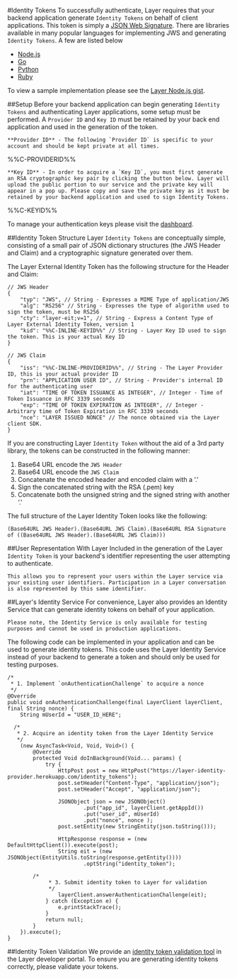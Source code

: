 #Identity Tokens
To successfully authenticate, Layer requires that your backend application generate `Identity Tokens` on behalf of client applications. This token is simply a [JSON Web Signature](https://tools.ietf.org/html/draft-ietf-jose-json-web-signature-32). There are libraries available in many popular languages for implementing JWS and generating `Identity Tokens`. A few are listed below

* [Node.js](https://github.com/brianloveswords/node-jws)
* [Go](https://github.com/dgrijalva/jwt-go)
* [Python](https://github.com/progrium/pyjwt/)
* [Ruby](https://github.com/progrium/ruby-jwt)

To view a sample implementation please see the [Layer Node.js gist](https://gist.github.com/kcoleman731/246bacfe7f7bc3603f33).


##Setup
Before your backend application can begin generating `Identity Tokens` and authenticating Layer applications, some setup must be performed. A `Provider ID` and `Key ID` must be retained by your back end application and used in the generation of the token.

```emphasis
**Provider ID** - The following `Provider ID` is specific to your account and should be kept private at all times.
```

%%C-PROVIDERID%%

```emphasis
**Key ID** - In order to acquire a `Key ID`, you must first generate an RSA cryptographic key pair by clicking the button below. Layer will upload the public portion to our service and the private key will appear in a pop up. Please copy and save the private key as it must be retained by your backend application and used to sign Identity Tokens.
```

%%C-KEYID%%

To manage your authentication keys please visit the [dashboard](/dashboard/account/auth).

##Identity Token Structure
Layer `Identity Tokens` are conceptually simple, consisting of a small pair of JSON dictionary structures (the JWS Header and Claim) and a cryptographic signature generated over them.

The Layer External Identity Token has the following structure for the Header and Claim:

```
// JWS Header
{
    "typ": "JWS", // String - Expresses a MIME Type of application/JWS
    "alg": "RS256" // String - Expresses the type of algorithm used to sign the token, must be RS256
    "cty": "layer-eit;v=1", // String - Express a Content Type of Layer External Identity Token, version 1
    "kid": "%%C-INLINE-KEYID%%" // String - Layer Key ID used to sign the token. This is your actual Key ID
}

// JWS Claim
{
    "iss": "%%C-INLINE-PROVIDERID%%", // String - The Layer Provider ID, this is your actual provider ID
    "prn": "APPLICATION USER ID", // String - Provider's internal ID for the authenticating user
    "iat": "TIME OF TOKEN ISSUANCE AS INTEGER", // Integer - Time of Token Issuance in RFC 3339 seconds
    "exp": "TIME OF TOKEN EXPIRATION AS INTEGER", // Integer - Arbitrary time of Token Expiration in RFC 3339 seconds
    "nce": "LAYER ISSUED NONCE" // The nonce obtained via the Layer client SDK.
}
```

If you are constructing Layer `Identity Token` without the aid of a 3rd party library, the tokens can be constructed in the following manner:

1. Base64 URL encode the `JWS Header`
2. Base64 URL encode the `JWS Claim`
3. Concatenate the encoded header and encoded claim with a ‘.’
4. Sign the concatenated string with the RSA (.pem) key
5. Concatenate both the unsigned string and the signed string with another ‘.’

The full structure of the Layer Identity Token looks like the following:

```console
(Base64URL JWS Header).(Base64URL JWS Claim).(Base64URL RSA Signature of ((Base64URL JWS Header).(Base64URL JWS Claim)))
```

##User Representation With Layer
Included in the generation of the Layer `Identity Token` is your backend's identifier representing the user attempting to authenticate.

```emphasis
This allows you to represent your users within the Layer service via your existing user identifiers. Participation in a Layer conversation is also represented by this same identifier.
```

##Layer's Identity Service
For convenience, Layer also provides an Identity Service that can generate identity tokens on behalf of your application.

```emphasis
Please note, the Identity Service is only available for testing purposes and cannot be used in production applications.
```

The following code can be implemented in your application and can be used to generate identity tokens. This code uses the Layer Identity Service instead of your backend to generate a token and should only be used for testing purposes.

```
/*
 * 1. Implement `onAuthenticationChallenge` to acquire a nonce
 */
@Override
public void onAuthenticationChallenge(final LayerClient layerClient, final String nonce) {
    String mUserId = "USER_ID_HERE";

  /*
   * 2. Acquire an identity token from the Layer Identity Service
   */
    (new AsyncTask<Void, Void, Void>() {
        @Override
        protected Void doInBackground(Void... params) {
            try {
                HttpPost post = new HttpPost("https://layer-identity-provider.herokuapp.com/identity_tokens");
                post.setHeader("Content-Type", "application/json");
                post.setHeader("Accept", "application/json");

                JSONObject json = new JSONObject()
                        .put("app_id", layerClient.getAppId())
                        .put("user_id", mUserId)
                        .put("nonce", nonce );
                post.setEntity(new StringEntity(json.toString()));

                HttpResponse response = (new DefaultHttpClient()).execute(post);
                String eit = (new JSONObject(EntityUtils.toString(response.getEntity())))
                        .optString("identity_token");

        /*
             * 3. Submit identity token to Layer for validation
             */
                layerClient.answerAuthenticationChallenge(eit);
            } catch (Exception e) {
                e.printStackTrace();
            }
            return null;
        }
    }).execute();
}
```

##Identity Token Validation
We provide an [identity token validation tool](/dashboard/account/tools) in the Layer developer portal. To ensure you are generating identity tokens correctly, please validate your tokens.
